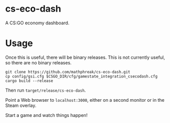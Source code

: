 # cs-eco-dash

A CS:GO economy dashboard.

# Usage

Once this is useful, there will be binary releases.
This is not currently useful, so there are no binary releases.

```shell
git clone https://github.com/mathphreak/cs-eco-dash.git
cp config/gsi.cfg $CSGO_DIR/cfg/gamestate_integration_csecodash.cfg
cargo build --release
```

Then run `target/release/cs-eco-dash`.

Point a Web browser to `localhost:3000`, either on a second monitor or in
the Steam overlay.

Start a game and watch things happen!
